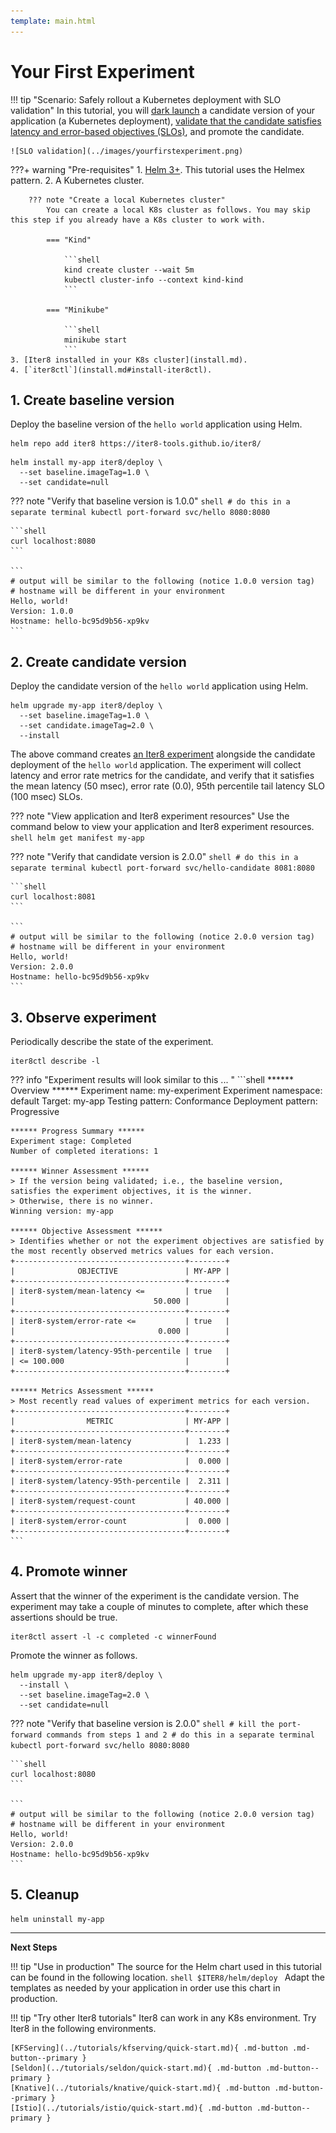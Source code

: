 ```yaml
---
template: main.html
---
```


# Your First Experiment

!!! tip "Scenario: Safely rollout a Kubernetes deployment with SLO validation"
    In this tutorial, you will [dark launch](../concepts/buildingblocks.md#dark-launch) a candidate version of your application (a Kubernetes deployment), [validate that the candidate satisfies latency and error-based objectives (SLOs)](../concepts/buildingblocks.md#slo-validation), and promote the candidate.
    
    ![SLO validation](../images/yourfirstexperiment.png)

???+ warning "Pre-requisites"
    1. [Helm 3+](https://helm.sh/docs/intro/install/). This tutorial uses the Helmex pattern.
    2. A Kubernetes cluster.

        ??? note "Create a local Kubernetes cluster"
            You can create a local K8s cluster as follows. You may skip this step if you already have a K8s cluster to work with.

            === "Kind"

                ```shell
                kind create cluster --wait 5m
                kubectl cluster-info --context kind-kind
                ```

            === "Minikube"

                ```shell
                minikube start
                ```
    3. [Iter8 installed in your K8s cluster](install.md).
    4. [`iter8ctl`](install.md#install-iter8ctl).

## 1. Create baseline version
Deploy the baseline version of the `hello world` application using Helm.

```shell
helm repo add iter8 https://iter8-tools.github.io/iter8/
```

```shell
helm install my-app iter8/deploy \
  --set baseline.imageTag=1.0 \
  --set candidate=null  
```

??? note "Verify that baseline version is 1.0.0"
    ```shell
    # do this in a separate terminal
    kubectl port-forward svc/hello 8080:8080
    ```

    ```shell
    curl localhost:8080
    ```

    ```
    # output will be similar to the following (notice 1.0.0 version tag)
    # hostname will be different in your environment
    Hello, world!
    Version: 1.0.0
    Hostname: hello-bc95d9b56-xp9kv
    ```

<!-- 
```shell
kubectl create deploy hello --image=gcr.io/google-samples/hello-app:1.0
kubectl create svc clusterip hello --tcp=8080
``` 
-->

## 2. Create candidate version
Deploy the candidate version of the `hello world` application using Helm.
```shell
helm upgrade my-app iter8/deploy \
  --set baseline.imageTag=1.0 \
  --set candidate.imageTag=2.0 \
  --install  
```

The above command creates [an Iter8 experiment](../concepts/whatisiter8.md#what-is-an-iter8-experiment) alongside the candidate deployment of the `hello world` application. The experiment will collect latency and error rate metrics for the candidate, and verify that it satisfies the mean latency (50 msec), error rate (0.0), 95th percentile tail latency SLO (100 msec) SLOs.

??? note "View application and Iter8 experiment resources"
    Use the command below to view your application and Iter8 experiment resources.
    ```shell
    helm get manifest my-app
    ```

??? note "Verify that candidate version is 2.0.0"
    ```shell
    # do this in a separate terminal
    kubectl port-forward svc/hello-candidate 8081:8080
    ```

    ```shell
    curl localhost:8081
    ```

    ```
    # output will be similar to the following (notice 2.0.0 version tag)
    # hostname will be different in your environment
    Hello, world!
    Version: 2.0.0
    Hostname: hello-bc95d9b56-xp9kv
    ```

<!-- 
```shell
kubectl create deploy hello-candidate --image=gcr.io/google-samples/hello-app:2.0
kubectl create svc clusterip hello-candidate --tcp=8080
``` 
-->

## 3. Observe experiment
Periodically describe the state of the experiment.
```shell
iter8ctl describe -l
```

??? info "Experiment results will look similar to this ... "
    ```shell
    ****** Overview ******
    Experiment name: my-experiment
    Experiment namespace: default
    Target: my-app
    Testing pattern: Conformance
    Deployment pattern: Progressive

    ****** Progress Summary ******
    Experiment stage: Completed
    Number of completed iterations: 1

    ****** Winner Assessment ******
    > If the version being validated; i.e., the baseline version, satisfies the experiment objectives, it is the winner.
    > Otherwise, there is no winner.
    Winning version: my-app

    ****** Objective Assessment ******
    > Identifies whether or not the experiment objectives are satisfied by the most recently observed metrics values for each version.
    +--------------------------------------+--------+
    |              OBJECTIVE               | MY-APP |
    +--------------------------------------+--------+
    | iter8-system/mean-latency <=         | true   |
    |                               50.000 |        |
    +--------------------------------------+--------+
    | iter8-system/error-rate <=           | true   |
    |                                0.000 |        |
    +--------------------------------------+--------+
    | iter8-system/latency-95th-percentile | true   |
    | <= 100.000                           |        |
    +--------------------------------------+--------+

    ****** Metrics Assessment ******
    > Most recently read values of experiment metrics for each version.
    +--------------------------------------+--------+
    |                METRIC                | MY-APP |
    +--------------------------------------+--------+
    | iter8-system/mean-latency            |  1.233 |
    +--------------------------------------+--------+
    | iter8-system/error-rate              |  0.000 |
    +--------------------------------------+--------+
    | iter8-system/latency-95th-percentile |  2.311 |
    +--------------------------------------+--------+
    | iter8-system/request-count           | 40.000 |
    +--------------------------------------+--------+
    | iter8-system/error-count             |  0.000 |
    +--------------------------------------+--------+
    ``` 

## 4. Promote winner
Assert that the winner of the experiment is the candidate version. The experiment may take a couple of minutes to complete, after which these assertions should be true.
```shell
iter8ctl assert -l -c completed -c winnerFound
```

Promote the winner as follows.

```shell
helm upgrade my-app iter8/deploy \
  --install \
  --set baseline.imageTag=2.0 \
  --set candidate=null
```

??? note "Verify that baseline version is 2.0.0"
    ```shell
    # kill the port-forward commands from steps 1 and 2
    # do this in a separate terminal
    kubectl port-forward svc/hello 8080:8080
    ```

    ```shell
    curl localhost:8080
    ```

    ```
    # output will be similar to the following (notice 2.0.0 version tag)
    # hostname will be different in your environment
    Hello, world!
    Version: 2.0.0
    Hostname: hello-bc95d9b56-xp9kv
    ```

## 5. Cleanup
```shell
helm uninstall my-app
```

***

**Next Steps**

!!! tip "Use in production"
    The source for the Helm chart used in this tutorial can be found in the following location.
    ```shell
    $ITER8/helm/deploy
    ```
    Adapt the templates as needed by your application in order use this chart in production.

!!! tip "Try other Iter8 tutorials"
    Iter8 can work in any K8s environment. Try Iter8 in the following environments.

    [KFServing](../tutorials/kfserving/quick-start.md){ .md-button .md-button--primary }
    [Seldon](../tutorials/seldon/quick-start.md){ .md-button .md-button--primary }
    [Knative](../tutorials/knative/quick-start.md){ .md-button .md-button--primary }
    [Istio](../tutorials/istio/quick-start.md){ .md-button .md-button--primary }